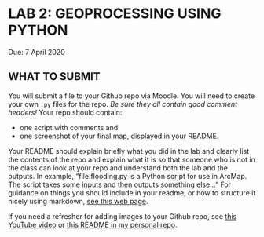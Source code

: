 # LAB 2: GEOPROCESSING USING PYTHON
Due: 7 April 2020

##  WHAT TO SUBMIT
You will submit a file to your Github repo via Moodle. You will need to create your own `.py` files for the repo. *Be sure they all contain good comment headers!* Your repo should contain:
- one script with comments and 
- one screenshot of your final map, displayed in your README.

Your README should explain briefly what you did in the lab and clearly list the contents of the repo and explain what it is so that someone who is not in the class can look at your repo and understand both the lab and the outputs. In example, “file.flooding.py is a Python script for use in ArcMap. The script takes some inputs and then outputs something else…” For guidance on things you should include in your readme, or how to structure it nicely using markdown, [see this web page](https://www.makeareadme.com/). 

If you need a refresher for adding images to your Github repo, see [this YouTube video](https://www.youtube.com/watch?v=hHbWF1Bvgf4) or [this README in my personal repo](https://github.com/Shadrock/code-snippets). 

